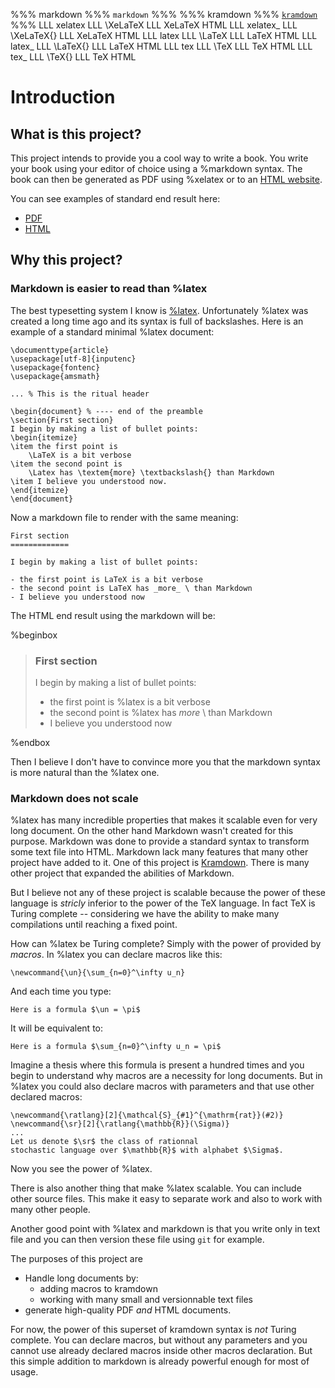 %%% markdown %%% `markdown` %%%
%%% kramdown %%% [`kramdown`](http://kramdown.rubyforge.org) %%%
LLL xelatex LLL \XeLaTeX LLL XeLaTeX HTML
LLL xelatex_ LLL \XeLaTeX{} LLL XeLaTeX  HTML
LLL latex LLL \LaTeX LLL LaTeX HTML
LLL latex_ LLL \LaTeX{} LLL LaTeX  HTML
LLL tex LLL \TeX LLL TeX HTML
LLL tex_ LLL \TeX{} LLL TeX  HTML

# Introduction

## What is this project?

This project intends to provide you a cool way to write a book.
You write your book using your editor of choice using a %markdown syntax. 
The book can then be generated as PDF using %xelatex or to an [HTML website]().

You can see examples of standard end result here:

- [PDF](krambook.pdf)
- [HTML](http://yannesposito.com/krambook)

## Why this project?


### Markdown is easier to read than %latex

The best typesetting system I know is [%latex](http://latex-project.org).
Unfortunately %latex was created a long time ago and its syntax is full of backslashes. Here is an example of a standard minimal %latex document:

    
    \documenttype{article}
    \usepackage[utf-8]{inputenc}
    \usepackage{fontenc}
    \usepackage{amsmath}
    
    ... % This is the ritual header
    
    \begin{document} % ---- end of the preamble
    \section{First section}
    I begin by making a list of bullet points:
    \begin{itemize}
    \item the first point is 
        \LaTeX is a bit verbose
    \item the second point is 
        \Latex has \textem{more} \textbackslash{} than Markdown
    \item I believe you understood now.
    \end{itemize}
    \end{document}

Now a markdown file to render with the same meaning:

    First section
    =============

    I begin by making a list of bullet points:
    
    - the first point is LaTeX is a bit verbose
    - the second point is LaTeX has _more_ \ than Markdown
    - I believe you understood now

The HTML end result using the markdown will be:

%beginbox

> ### First section
> 
> I begin by making a list of bullet points:
> 
> - the first point is %latex is a bit verbose
> - the second point is %latex has _more_ \ than Markdown
> - I believe you understood now

%endbox

Then I believe I don't have to convince more you that the markdown syntax is more natural than the %latex one.

### Markdown does not scale

%latex has many incredible properties that makes it scalable even for very long document.
On the other hand Markdown wasn't created for this purpose.
Markdown was done to provide a standard syntax to transform some text file into HTML.
Markdown lack many features that many other project have added to it.
One of this project is [Kramdown]().
There is many other project that expanded the abilities of Markdown.

But I believe not any of these project is scalable because the power of these language is _stricly_ inferior to the power of the TeX language.
In fact TeX is Turing complete -- considering we have the ability to make many compilations until reaching a fixed point.

How can %latex be Turing complete?
Simply with the power of provided by _macros_. 
In %latex you can declare macros like this:

    \newcommand{\un}{\sum_{n=0}^\infty u_n}

And each time you type:

    Here is a formula $\un = \pi$

It will be equivalent to:

    Here is a formula $\sum_{n=0}^\infty u_n = \pi$

Imagine a thesis where this formula is present a hundred times and you begin to understand why macros are a necessity for long documents.
But in %latex you could also declare macros with parameters and that use other declared macros:

    \newcommand{\ratlang}[2]{\mathcal{S}_{#1}^{\mathrm{rat}}(#2)}
    \newcommand{\sr}[2]{\ratlang{\mathbb{R}}(\Sigma)}
    ...
    Let us denote $\sr$ the class of rationnal 
    stochastic language over $\mathbb{R}$ with alphabet $\Sigma$. 

Now you see the power of %latex.

There is also another thing that make %latex scalable. You can include other source files. This make it easy to separate work and also to work with many other people.

Another good point with %latex and markdown is that you write only in text file and you can then version these file using `git` for example.

The purposes of this project are 

- Handle long documents by:
  - adding macros to kramdown
  - working with many small and versionnable text files
- generate high-quality PDF _and_ HTML documents.

For now, the power of this superset of kramdown syntax is _not_ Turing complete.
You can declare macros, but without any parameters and you cannot use already declared macros inside other macros declaration.
But this simple addition to markdown is already powerful enough for most of usage.


